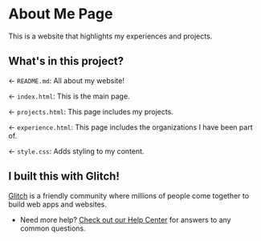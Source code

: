 # About Me Page

This is a website that highlights my experiences and projects. 

## What's in this project?

← `README.md`: All about my website!

← `index.html`: This is the main page.

← `projects.html`: This page includes my projects.

← `experience.html`: This page includes the organizations I have been part of.

← `style.css`: Adds styling to my content.

## I built this with Glitch!

[Glitch](https://glitch.com) is a friendly community where millions of people come together to build web apps and websites.

- Need more help? [Check out our Help Center](https://help.glitch.com/) for answers to any common questions.
